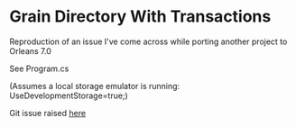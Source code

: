 # Grain Directory With Transactions

Reproduction of an issue I've come across while porting another project to Orleans 7.0

See Program.cs

(Assumes a local storage emulator is running: UseDevelopmentStorage=true;)

Git issue raised [here](https://github.com/dotnet/orleans/issues/8148)